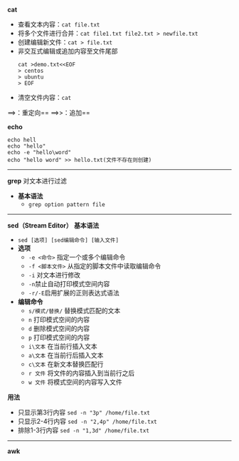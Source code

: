 **cat**
- 查看文本内容：`cat file.txt`
- 将多个文件进行合并：`cat file1.txt file2.txt > newfile.txt`
- 创建编辑新文件：`cat > file.txt`
- 非交互式编辑或追加内容至文件尾部
    ```
    cat >demo.txt<<EOF
    > centos
    > ubuntu
    > EOF
    ```
- 清空文件内容：`cat`

==>：重定向==
==>>：追加==

**echo**
```
echo hell
echo "hello"
echo -e "hello\word"
echo "hello word" >> hello.txt(文件不存在则创建)
```

***

**grep** 对文本进行过滤
- **基本语法**
  - `grep option pattern file`

***

**sed（Stream Editor）** 
**基本语法**
  - `sed [选项] [sed编辑命令] [输入文件]`
- **选项**
  - `-e <命令>` 指定一个或多个编辑命令
  - `-f <脚本文件>` 从指定的脚本文件中读取编辑命令
  - `-i` 对文本进行修改
  - `-n`禁止自动打印模式空间内容
  - `-r/-E`启用扩展的正则表达式语法
- **编辑命令**
  - `s/模式/替换/` 替换模式匹配的文本
  - `n` 打印模式空间的内容
  - `d` 删除模式空间的内容
  - `p` 打印模式空间的内容
  - `i\文本` 在当前行插入文本
  - `a\文本` 在当前行后插入文本
  - `c\文本` 在新文本替换匹配行
  - `r 文件` 将文件的内容插入到当前行之后
  - `w 文件` 将模式空间的内容写入文件

**用法**
- 只显示第3行内容
`sed -n "3p" /home/file.txt`
- 只显示2-4行内容
`sed -n "2,4p" /home/file.txt`
- 排除1-3行内容
`sed -n "1,3d" /home/file.txt`

***

**awk**